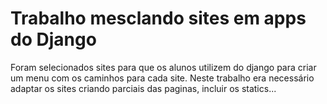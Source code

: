 # Trabalho mesclando sites em apps do Django

Foram selecionados sites para que os alunos utilizem do django para criar um menu com os caminhos para cada site.
Neste trabalho era necessário adaptar os sites criando parciais das paginas, incluir os statics...  

